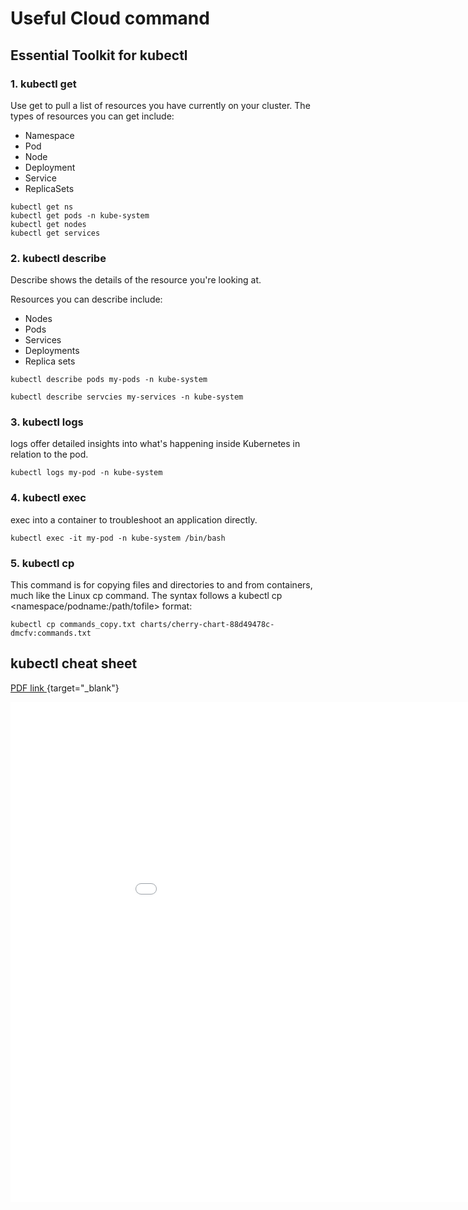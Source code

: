 # Useful Cloud command

## Essential Toolkit for kubectl

### 1. kubectl get 

Use get to pull a list of resources you have currently on your cluster. The types of resources you can get include:

* Namespace
* Pod
* Node
* Deployment
* Service
* ReplicaSets

```
kubectl get ns
kubectl get pods -n kube-system
kubectl get nodes
kubectl get services
```

### 2. kubectl describe

Describe shows the details of the resource you're looking at.

Resources you can describe include:

* Nodes
* Pods
* Services
* Deployments
* Replica sets

```
kubectl describe pods my-pods -n kube-system

kubectl describe servcies my-services -n kube-system

```

### 3. kubectl logs

logs offer detailed insights into what's happening inside Kubernetes in relation to the pod.

```
kubectl logs my-pod -n kube-system
```

### 4. kubectl exec
exec into a container to troubleshoot an application directly.

```
kubectl exec -it my-pod -n kube-system /bin/bash
```

### 5. kubectl cp

This command is for copying files and directories to and from containers, much like the Linux cp command. The syntax follows a kubectl cp <filename> <namespace/podname:/path/tofile> format:

```
kubectl cp commands_copy.txt charts/cherry-chart-88d49478c-dmcfv:commands.txt
```


## kubectl cheat sheet 

<!-- Embed PDF File -->
 [PDF link ](../../resources/cheatsheet/kubernetes-cheat-sheet.pdf){target="_blank"}

<iframe src="../../resources/cheatsheet/kubernetes-cheat-sheet.pdf" style="width:1000px; height:800px;" frameborder="0" allowfullscreen></iframe>
